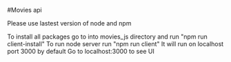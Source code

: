 #Movies api

Please use lastest version of node and npm

To install all packages go to into movies_js directory and run "npm run client-install"
To run node server run "npm run client"
It will run on localhost port 3000 by default
Go to localhost:3000 to see UI